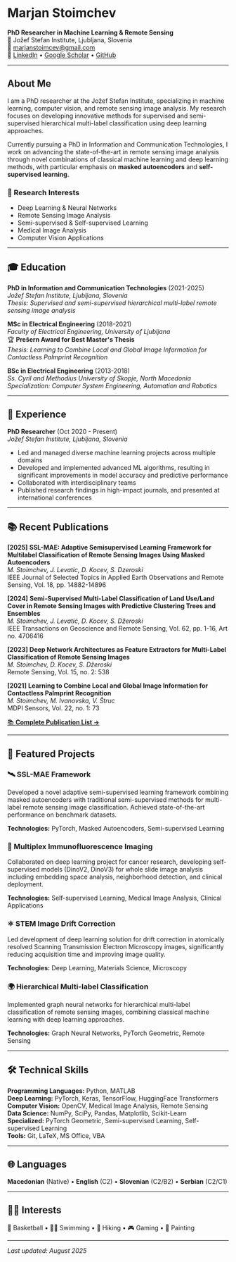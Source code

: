 # Marjan Stoimchev

**PhD Researcher in Machine Learning & Remote Sensing**  
📍 Jožef Stefan Institute, Ljubljana, Slovenia  
📧 [marjanstoimcev@gmail.com](mailto:marjanstoimcev@gmail.com)  
🔗 [LinkedIn](https://www.linkedin.com/in/marjan-stoimchev-636657179/) • [Google Scholar](https://scholar.google.com/citations?user=05uc3wEAAAAJ&hl=en) • [GitHub](https://github.com/marjanstoimchev)

---

## About Me

I am a PhD researcher at the Jožef Stefan Institute, specializing in machine learning, computer vision, and remote sensing image analysis. My research focuses on developing innovative methods for supervised and semi-supervised hierarchical multi-label classification using deep learning approaches.

Currently pursuing a PhD in Information and Communication Technologies, I work on advancing the state-of-the-art in remote sensing image analysis through novel combinations of classical machine learning and deep learning methods, with particular emphasis on **masked autoencoders** and **self-supervised learning**.

### 🎯 Research Interests
- Deep Learning & Neural Networks
- Remote Sensing Image Analysis  
- Semi-supervised & Self-supervised Learning
- Medical Image Analysis
- Computer Vision Applications

---

## 🎓 Education

**PhD in Information and Communication Technologies** (2021-2025)  
*Jožef Stefan Institute, Ljubljana, Slovenia*  
*Thesis: Supervised and semi-supervised hierarchical multi-label remote sensing image analysis*

**MSc in Electrical Engineering** (2018-2021)  
*Faculty of Electrical Engineering, University of Ljubljana*  
🏆 **Prešern Award for Best Master's Thesis**  
*Thesis: Learning to Combine Local and Global Image Information for Contactless Palmprint Recognition*

**BSc in Electrical Engineering** (2013-2018)  
*Ss. Cyril and Methodius University of Skopje, North Macedonia*  
*Specialization: Computer System Engineering, Automation and Robotics*

---

## 💼 Experience

**PhD Researcher** (Oct 2020 - Present)  
*Jožef Stefan Institute, Ljubljana, Slovenia*
- Led and managed diverse machine learning projects across multiple domains
- Developed and implemented advanced ML algorithms, resulting in significant improvements in model accuracy and predictive performance
- Collaborated with interdisciplinary teams
- Published research findings in high-impact journals, and presented at international conferences

---

## 📚 Recent Publications

**[2025]** **SSL-MAE: Adaptive Semisupervised Learning Framework for Multilabel Classification of Remote Sensing Images Using Masked Autoencoders**  
*M. Stoimchev, J. Levatic, D. Kocev, S. Dzeroski*  
IEEE Journal of Selected Topics in Applied Earth Observations and Remote Sensing, Vol. 18, pp. 14882-14896

**[2024]** **Semi-Supervised Multi-Label Classification of Land Use/Land Cover in Remote Sensing Images with Predictive Clustering Trees and Ensembles**  
*M. Stoimchev, J. Levatić, D. Kocev, S. Džeroski*  
IEEE Transactions on Geoscience and Remote Sensing, Vol. 62, pp. 1-16, Art no. 4706416

**[2023]** **Deep Network Architectures as Feature Extractors for Multi-Label Classification of Remote Sensing Images**  
*M. Stoimchev, D. Kocev, S. Džeroski*  
Remote Sensing, Vol. 15, no. 2: 538

**[2021]** **Learning to Combine Local and Global Image Information for Contactless Palmprint Recognition**  
*M. Stoimchev, M. Ivanovska, V. Štruc*  
MDPI Sensors, Vol. 22, no. 1: 73

[📚 **Complete Publication List →**](https://scholar.google.com/citations?user=05uc3wEAAAAJ&hl=en)

---

## 🚀 Featured Projects

### 🛰️ SSL-MAE Framework
Developed a novel adaptive semi-supervised learning framework combining masked autoencoders with traditional semi-supervised methods for multi-label remote sensing image classification. Achieved state-of-the-art performance on benchmark datasets.

**Technologies:** PyTorch, Masked Autoencoders, Semi-supervised Learning

### 🔬 Multiplex Immunofluorescence Imaging
Collaborated on deep learning project for cancer research, developing self-supervised models (DinoV2, DinoV3) for whole slide image analysis including embedding space analysis, neighborhood detection, and clinical deployment.

**Technologies:** Self-supervised Learning, Medical Image Analysis, Clinical Applications

### ⚛️ STEM Image Drift Correction
Led development of deep learning solution for drift correction in atomically resolved Scanning Transmission Electron Microscopy images, significantly reducing acquisition time and improving image quality.

**Technologies:** Deep Learning, Materials Science, Microscopy

### 🌍 Hierarchical Multi-label Classification
Implemented graph neural networks for hierarchical multi-label classification of remote sensing images, combining classical machine learning with deep learning approaches.

**Technologies:** Graph Neural Networks, PyTorch Geometric, Remote Sensing

---

## 🛠️ Technical Skills

**Programming Languages:** Python, MATLAB  
**Deep Learning:** PyTorch, Keras, TensorFlow, HuggingFace Transformers  
**Computer Vision:** OpenCV, Medical Image Analysis, Remote Sensing  
**Data Science:** NumPy, SciPy, Pandas, Matplotlib, Scikit-Learn  
**Specialized:** PyTorch Geometric, Semi-supervised Learning, Self-supervised Learning  
**Tools:** Git, LaTeX, MS Office, VBA

---

## 🌐 Languages

**Macedonian** (Native) • **English** (C2) • **Slovenian** (C2/B2) • **Serbian** (C2/C1)

---

## 🏃‍♂️ Interests

🏀 Basketball • 🏊‍♂️ Swimming • 🥾 Hiking • 🎮 Gaming • 🎨 Painting

---

*Last updated: August 2025*
